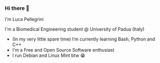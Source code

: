 ### Hi there 👋
I'm Luca Pellegrini

I'm a Biomedical Engineering student @ University of Padua (Italy)

- (In my very little spare time) I’m currently learning Bash, Python and C++
- I'm a Free and Open Source Software enthusiast
- I run Debian and Linux Mint btw 😁

<!--
**luca-pellegrini/luca-pellegrini** is a ✨ _special_ ✨ repository because its `README.md` (this file) appears on your GitHub profile.

Here are some ideas to get you started:

- 🔭 I’m currently working on ...
- 🌱 I’m currently learning ...
- 👯 I’m looking to collaborate on ...
- 🤔 I’m looking for help with ...
- 💬 Ask me about ...
- 📫 How to reach me: ...
- 😄 Pronouns: ...
- ⚡ Fun fact: ...
-->
